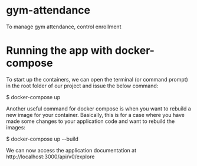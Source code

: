 # gym-attendance

To manage gym attendance, control enrollment

# Running the app with docker-compose

To start up the containers, we can open the terminal (or command prompt) in the root folder of our project and issue the below command:

\$ docker-compose up

Another useful command for docker compose is when you want to rebuild a new image for your container. Basically, this is for a case where you have made some changes to your application code and want to rebuild the images:

\$ docker-compose up --build

We can now access the application documentation at http://localhost:3000/api/v0/explore
